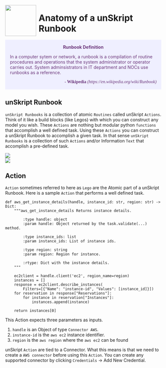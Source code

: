 [<img align="left" src="https://unskript.com/assets/favicon.png" width="100" height="100" style="padding-right: 5px">](https://unskript.com/assets/favicon.png) 
<h1>Anatomy of a unSkript Runbook</h1>


<div class="warning" style='padding:0.1em; background-color:#EFEFFF; color:#69337A'>
<span>
<p style='margin-top:1em; text-align:center'>
<b>Runbook Definition</b></p>
<p style='margin-left:1em;'>
In a computer sytem or network, a runbook is a compilation of routine procedures and operations that the system administrator or operator carries out. System adminsistrators in IT department and NOCs use runbooks as a reference. 
</p>
<p style='margin-bottom:1em; margin-right:1em; text-align:right; font-family:Georgia'> <b>- Wikipedia</b> <i>(https://en.wikipedia.org/wiki/Runbook)</i>
</p></span>
</div>



## unSkript Runbook

`unSkript Runbooks` is a collection of atomic `Routines` called unSkript `Actions`. Think of it like a build blocks (like Legos) with which you can construct any model you wish. These `Actions` are nothing but modular python `functions` that accomplish a well defined task. Using these `Actions` you can construct a unSkript Runbook to accomplish a given task.  In that sense `unSkript Runbooks` is a collection of such `Actions` and/or Information `Text` that accomplish a pre-defined task. 

<image src="https://github.com/unskript/Awesome-CloudOps-Automation/blob/master/.github/images/anatomy.png">
<br>
<image src="https://github.com/unskript/Awesome-CloudOps-Automation/blob/master/.github/images/ui.png">
<br>


## Action 

`Action` sometimes referred to here as `Lego` are the Atomic part of a unSkript Runbook. Here is a sample `Action` that performs a well defined task. 

```
def aws_get_instance_details(handle, instance_id: str, region: str) -> Dict:
    """aws_get_instance_details Returns instance details.

        :type handle: object
        :param handle: Object returned by the task.validate(...) method.

        :type instance_ids: list
        :param instance_ids: List of instance ids.

        :type region: string
        :param region: Region for instance.

        :rtype: Dict with the instance details.
    """

    ec2client = handle.client('ec2', region_name=region)
    instances = []
    response = ec2client.describe_instances(
        Filters=[{"Name": "instance-id", "Values": [instance_id]}])
    for reservation in response["Reservations"]:
        for instance in reservation["Instances"]:
            instances.append(instance)

    return instances[0]
```

This Action expects three parameters as inputs. 
  1. `handle` is an Object of type `Connector AWS`. 
  2. `instance-id`  is the `aws ec2` instance identifier.
  3. `region` is the `aws region` where the `aws ec2` can be found


unSkript `Action` are tied to a Connector. What this means is that we need to 
create a `AWS connector` before using this `Action`. You can create any supported
connector by clicking `Credentials` -> Add New Credential. 
